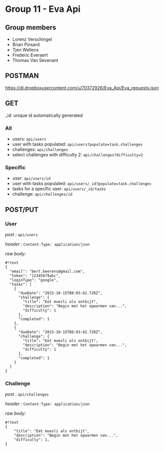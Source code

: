 # Group 11 - Eva Api #

## Group members ##

- Lorenz Verschingel
- Brian Pinsard
- Tjen Wellens
- Frederic Everaert
- Thomas Van Sevenant

## POSTMAN ##

https://dl.dropboxusercontent.com/u/70372926/Eva_Api/Eva_requests.json

## GET ##
_id: unique id automatically generated

### All ###

- users: ```api/users```
- user with tasks populated: ```api/users?populate=task.challenges```
- challenges: ```api/challenges```
- select challenges with difficulty 2: ```api/challenges?difficulty=2```

### Specific ###

- user: ```api/users/id```
- user with tasks populated: ```api/users/_id?populate=task.challenges```
- tasks for a specific user: ```api/users/_id/tasks```
- challenge: ```api/challenges/id```

## POST/PUT ##

### User ###

*post :* ```api/users```

*header :* ```Content-Type: application/json```

*raw body:*


```
#!text
{
  "email": "bert.beerens@gmail.com",
  "token": "12345679abc",
  "loginType": "google",
  "tasks": [
    {
      "dueDate": "2015-10-15T08:03:42.728Z",
      "challenge": {
        "title": "Eet muesli als ontbijt",
        "description": "Begin met het opwarmen van...",
        "difficulty": 1
      },
      "completed": 1
    },
    {
      "dueDate": "2015-10-15T08:03:42.728Z",
      "challenge": {
        "title": "Eet muesli als ontbijt",
        "description": "Begin met het opwarmen van...",
        "difficulty": 1
      },
      "completed": 1
    }
  ]
}
```

### Challenge ###

*post :* ```api/challenges```

*header :* ```Content-Type: application/json```

*raw body:*


```
#!text
{
    "title": "Eet muesli als ontbijt",
    "description": "Begin met het opwarmen van...",
    "difficulty": 1,
}
```